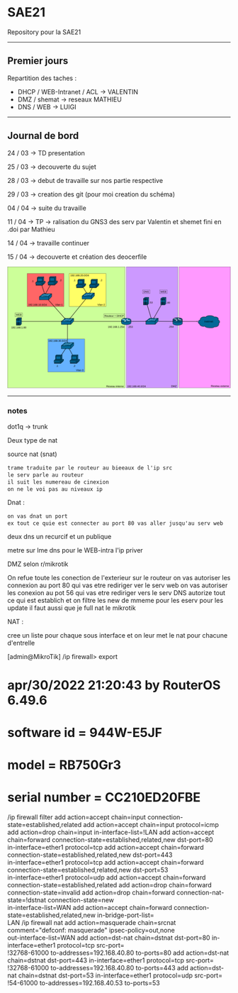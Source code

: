 # SAE21

Repository pour la SAE21

-------

## Premier jours

Repartition des taches :

* DHCP / WEB-Intranet / ACL -> VALENTIN
* DMZ / shemat -> reseaux MATHIEU
* DNS / WEB -> LUIGI

-------

## Journal de bord

24 / 03 -> TD presentation

25 / 03 -> decouverte du sujet

28 / 03 -> debut de travaille sur nos partie respective

29 / 03 -> creation des git (pour moi creation du schéma)

04 / 04 -> suite du travaille

11 / 04 -> TP -> ralisation du GNS3 des serv par Valentin et shemet fini en .doi par Mathieu

14 / 04 -> travaille continuer

15 / 04 -> decouverte et création des deocerfile

![img_reseau](reseaux_v2.png)

-------

### notes

dot1q -> trunk

Deux type de nat

source nat (snat)

    trame traduite par le routeur au bieeaux de l'ip src
    le serv parle au routeur 
    il suit les numereau de cinexion
    on ne le voi pas au niveaux ip

Dnat :

    on vas dnat un port
    ex tout ce quie est connecter au port 80 vas aller jusqu'au serv web

deux dns un recurcif et un publique

metre sur lme dns pour le WEB-intra l'ip priver

DMZ selon r/mikrotik

On refue toute les conection de l'exterieur sur le routeur
on vas autoriser les connexion au port 80 qui vas etre rediriger ver le serv web
on vas autoriser les conexion au pot 56 qui vas etre rediriger vers le serv DNS
autorize tout ce qui est establich
et on filtre les new
de mmeme pour les eserv pour les update
il faut aussi que je full nat le mikrotik

NAT :

cree un liste pour chaque sous interface et on leur met le nat pour chacune d'entrelle


[admin@MikroTik] /ip firewall> export 
# apr/30/2022 21:20:43 by RouterOS 6.49.6
# software id = 944W-E5JF
#
# model = RB750Gr3
# serial number = CC210ED20FBE
/ip firewall filter
add action=accept chain=input connection-state=established,related
add action=accept chain=input protocol=icmp
add action=drop chain=input in-interface-list=!LAN
add action=accept chain=forward connection-state=established,related,new dst-port=80 \
    in-interface=ether1 protocol=tcp
add action=accept chain=forward connection-state=established,related,new dst-port=443 \
    in-interface=ether1 protocol=tcp
add action=accept chain=forward connection-state=established,related,new dst-port=53 \
    in-interface=ether1 protocol=udp
add action=accept chain=forward connection-state=established,related
add action=drop chain=forward connection-state=invalid
add action=drop chain=forward connection-nat-state=!dstnat connection-state=new \
    in-interface-list=WAN
add action=accept chain=forward connection-state=established,related,new in-bridge-port-list=\
    LAN
/ip firewall nat
add action=masquerade chain=srcnat comment="defconf: masquerade" ipsec-policy=out,none \
    out-interface-list=WAN
add action=dst-nat chain=dstnat dst-port=80 in-interface=ether1 protocol=tcp src-port=\
    !32768-61000 to-addresses=192.168.40.80 to-ports=80
add action=dst-nat chain=dstnat dst-port=443 in-interface=ether1 protocol=tcp src-port=\
    !32768-61000 to-addresses=192.168.40.80 to-ports=443
add action=dst-nat chain=dstnat dst-port=53 in-interface=ether1 protocol=udp src-port=\
    !54-61000 to-addresses=192.168.40.53 to-ports=53
